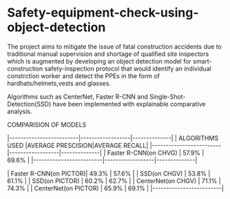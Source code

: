# Safety-equipment-check-using-object-detection
The project aims to mitigate the issue of fatal construction accidents due to traditional manual supervision and shortage of qualified site inspectors which is augmented by developing an object detection model for smart-construction safety-inspection protocol that would identify an individual constrction worker and detect the PPEs in the form of hardhats/helmets,vests and glasses.

Algorithms such as CenterNet, Faster R-CNN and Single-Shot-Detection(SSD) have been implemented with explainable comparative analysis.

COMPARISION OF MODELS


|-------------------------|------------------|--------------|
|     ALGORITHMS USED     |AVERAGE PRESCISION|AVERAGE RECALL|
|-------------------------|------------------|--------------|
|  Faster R-CNN(on CHVG)  |    57.9%         |    69.6%     |
|-------------------------|------------------|--------------|

|  Faster R-CNN(on PICTOR)|    49.3%         |    57.6%     |
|      SSD(on CHGV)       |    53.8%         |    61.1%     |
|      SSD(on PICTOR)     |    60.2%         |   62.7%      | 
|   CenterNet(on CHGV)    |     71.1%        |   74.3%      |
|   CenterNet(on PICTOR)  |     65.9%        |   69.1%      |
|-------------------------|
